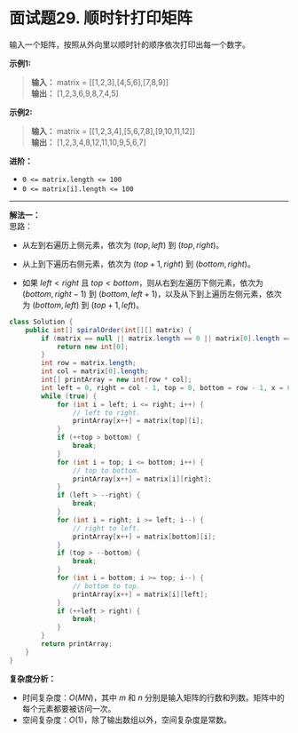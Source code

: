 # 面试题29. 顺时针打印矩阵

输入一个矩阵，按照从外向里以顺时针的顺序依次打印出每一个数字。

**示例1:**  
>**输入：** matrix = [[1,2,3],[4,5,6],[7,8,9]]  
>**输出：** [1,2,3,6,9,8,7,4,5]  

**示例2:**  
>**输入：** matrix = [[1,2,3,4],[5,6,7,8],[9,10,11,12]]  
>**输出：** [1,2,3,4,8,12,11,10,9,5,6,7]

**进阶：**  

* `0 <= matrix.length <= 100`
* `0 <= matrix[i].length <= 100`

---
**解法一：**  
思路：  

* 从左到右遍历上侧元素，依次为 $(\textit{top}, \textit{left})$ 到 $(\textit{top}, \textit{right})$。

* 从上到下遍历右侧元素，依次为 $(\textit{top} + 1, \textit{right})$ 到 $(\textit{bottom}, \textit{right})$。

* 如果 $\textit{left} < \textit{right}$ 且 $\textit{top} < \textit{bottom}$，则从右到左遍历下侧元素，依次为 $(\textit{bottom}, \textit{right} - 1)$ 到 $(\textit{bottom}, \textit{left} + 1)$，以及从下到上遍历左侧元素，依次为 $(\textit{bottom}, \textit{left})$ 到 $(\textit{top} + 1, \textit{left})$。

```Java
class Solution {
    public int[] spiralOrder(int[][] matrix) {
        if (matrix == null || matrix.length == 0 || matrix[0].length == 0) {
            return new int[0];
        }
        int row = matrix.length;
        int col = matrix[0].length;
        int[] printArray = new int[row * col];
        int left = 0, right = col - 1, top = 0, bottom = row - 1, x = 0;
        while (true) {
            for (int i = left; i <= right; i++) {
                // left to right.
                printArray[x++] = matrix[top][i];
            }
            if (++top > bottom) {
                break;
            }
            for (int i = top; i <= bottom; i++) {
                // top to bottom.
                printArray[x++] = matrix[i][right];
            }
            if (left > --right) {
                break;
            }
            for (int i = right; i >= left; i--) {
                // right to left.
                printArray[x++] = matrix[bottom][i];
            }
            if (top > --bottom) {
                break;
            }
            for (int i = bottom; i >= top; i--) {
                // bottom to top.
                printArray[x++] = matrix[i][left];
            }
            if (++left > right) {
                break;
            }
        }
        return printArray;
    }
}
```

**复杂度分析：**  

* 时间复杂度：$O(MN)$，其中 $m$ 和 $n$ 分别是输入矩阵的行数和列数。矩阵中的每个元素都要被访问一次。
* 空间复杂度：$O(1)$，除了输出数组以外，空间复杂度是常数。
